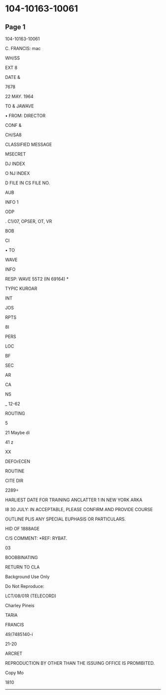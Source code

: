 # 104-10163-10061

## Page 1

104-10163-10061

C. FRANCIS: mac

WH/SS

EXT 8

DATE &

7678

22 MAY. 1964

TO & JAWAVE

• FROM: DIRECTOR

CONF &

CH/SA8

CLASSIFIED MESSAGE

MSECRET

DJ INDEX

O NJ INDEX

D FILE IN CS FILE NO.

AUB

INFO 1

ODP

. C1/07, OPSER, OT, VR

BOB

CI

• TO

WAVE

INFO

RESP: WAVE 55T2 (IN 69164) *

TYPIC KUROAR

INT

JOS

RPTS

8I

PERS

LOC

BF

SEC

AR

CA

NS

_ 12-62

ROUTING

5

21 Maybe di

41 z

XX

DEFOrECEN

ROUTINE

CITE DIR

2289÷

HARLIEST DATE FOR TRAINING ANCLATTER 1 IN NEW YORK ARKA

I8 30 JULY: IN ACCEPTABLE, PLEASE CONFIRM AND PROVIDE COURSE

OUTLINE PLIS ANY SPECIAL EUPHASIS OR PARTICULARS.

HID OF 1888AGE

C/S COMMENT: *REF: RYBAT.

03

BOOBBINATING

RETURN TO CLA

Background Use Only

Do Not Reproduce:

LCT/08/01R (TELECORD)

Charley Pineis

TARIA

FRANCIS

49/7485140-i

21-20

ARCRET

REPRODUCTION BY OTHER THAN THE ISSUING OFFICE IS PROMIBITED.

Copy Mo

1810

---

